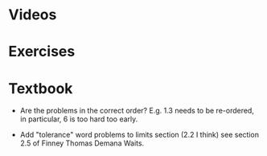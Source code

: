 Videos
======


Exercises
=========


Textbook 
======== 

* Are the problems in the correct order? E.g. 1.3 needs to be
  re-ordered, in particular, 6 is too hard too early.

* Add "tolerance" word problems to limits section (2.2 I think) see
  section 2.5 of Finney Thomas Demana Waits.